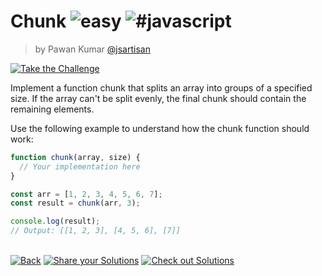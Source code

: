 <!--info-header-start--><h1>Chunk <img src="https://img.shields.io/badge/-easy-7aad0c" alt="easy"/> <img src="https://img.shields.io/badge/-%23javascript-999" alt="#javascript"/></h1><blockquote><p>by Pawan Kumar <a href="https://github.com/jsartisan" target="_blank">@jsartisan</a></p></blockquote><p><a href="https://frontend-challenges.com/challenges/00086-easy-chunk" target="_blank"><img src="https://img.shields.io/badge/-Take%20the%20Challenge-0d99ff?logo=javascript&logoColor=white" alt="Take the Challenge"/></a> </p><!--info-header-end-->

Implement a function chunk that splits an array into groups of a specified size. If the array can't be split evenly, the final chunk should contain the remaining elements.

Use the following example to understand how the chunk function should work:


```js index.js
function chunk(array, size) {
  // Your implementation here
}

const arr = [1, 2, 3, 4, 5, 6, 7];
const result = chunk(arr, 3);

console.log(result); 
// Output: [[1, 2, 3], [4, 5, 6], [7]]
```


<!--info-footer-start--><br><a href="../../README.md" target="_blank"><img src="https://img.shields.io/badge/-Back-grey" alt="Back"/></a> <a href="https://github.com/jsartisan/frontend-challenges/issues/new?template=answer.md&labels=answer,86,undefined&title=86%20-%20Chunk%20-%20undefined&body=" target="_blank"><img src="https://img.shields.io/badge/-Share%20your%20Solutions-teal" alt="Share your Solutions"/></a> <a href="https://github.com/jsartisan/frontend-challenges/issues?q=label%3A86+label%3Aanswer+sort%3Areactions-%2B1-desc" target="_blank"><img src="https://img.shields.io/badge/-Check%20out%20Solutions-de5a77?logo=awesome-lists&logoColor=white" alt="Check out Solutions"/></a> <!--info-footer-end-->